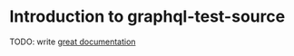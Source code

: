 # Introduction to graphql-test-source

TODO: write [great documentation](http://jacobian.org/writing/what-to-write/)
